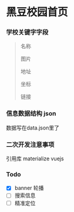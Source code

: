 黑豆校园首页
=====


### 学校关键字字段

>名称
>
>图片
>
>地址
>
>坐标
>
>链接

### 信息数据结构 json
数据写在data.json里了

### 二次开发注意事项

引用库 materialize vuejs

### Todo
- [x] banner 轮播
- [ ] 搜索信息
- [ ] 精准定位
